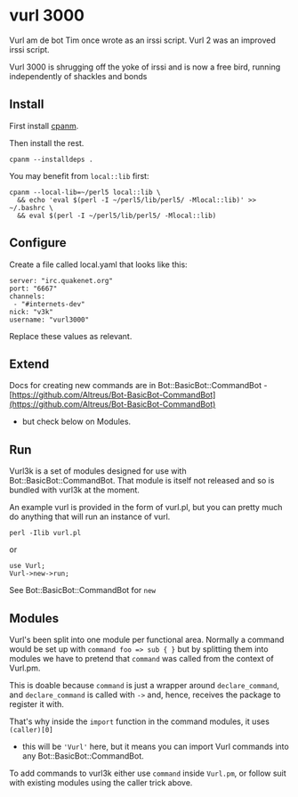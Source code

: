 # vurl 3000 #

Vurl am de bot Tim once wrote as an irssi script. Vurl 2 was an improved irssi
script.

Vurl 3000 is shrugging off the yoke of irssi and is now a free bird, running
independently of shackles and bonds

## Install ##

First install [cpanm](http://cpanmin.us).

Then install the rest.

    cpanm --installdeps .

You may benefit from `local::lib` first:

    cpanm --local-lib=~/perl5 local::lib \
      && echo 'eval $(perl -I ~/perl5/lib/perl5/ -Mlocal::lib)' >> ~/.bashrc \
      && eval $(perl -I ~/perl5/lib/perl5/ -Mlocal::lib)

## Configure ##

Create a file called local.yaml that looks like this:

    server: "irc.quakenet.org"
    port: "6667"
    channels:
     - "#internets-dev"
    nick: "v3k"
    username: "vurl3000"

Replace these values as relevant.

## Extend ##

Docs for creating new commands are in Bot::BasicBot::CommandBot -
[https://github.com/Altreus/Bot-BasicBot-CommandBot](https://github.com/Altreus/Bot-BasicBot-CommandBot)
- but check below on Modules.

## Run ##

Vurl3k is a set of modules designed for use with Bot::BasicBot::CommandBot.
That module is itself not released and so is bundled with vurl3k at the moment.

An example vurl is provided in the form of vurl.pl, but you can pretty much do
anything that will run an instance of vurl.

    perl -Ilib vurl.pl

or

    use Vurl;
    Vurl->new->run;

See Bot::BasicBot::CommandBot for `new`

## Modules ##

Vurl's been split into one module per functional area. Normally a command would
be set up with `command foo => sub { }` but by splitting them into modules we
have to pretend that `command` was called from the context of Vurl.pm.

This is doable because `command` is just a wrapper around `declare_command`, and
`declare_command` is called with `->` and, hence, receives the package to register
it with.

That's why inside the `import` function in the command modules, it uses `(caller)[0]`
- this will be `'Vurl'` here, but it means you can import Vurl commands into any
Bot::BasicBot::CommandBot.

To add commands to vurl3k either use `command` inside `Vurl.pm`, or follow suit with
existing modules using the caller trick above.
